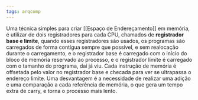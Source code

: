 ```yaml
---
tags: arqcomp
---
```

Uma técnica simples para criar [[Espaço de Endereçamento]] em memória, é utilizar de dois registradores para cada CPU, chamados de **registrador base e limite**, quando esses registradores são usados, os programas são carregados de forma contígua sempre que possível, e sem realocação durante o carregamento, e o registrador base é carregado com o início do bloco de memória reservado ao processo, e o registrador limite é carregado com o tamanho do programa, daí já viu. Cada instrução de memória é offsetada pelo valor no registrador base e checada para ver se ultrapassa o endereço limite.
Uma desvantagem é a necessidade de realizar uma adição e uma comparação a cada referência de memória, o que gera um tempo extra de carry, e torna o processo mais lento.
